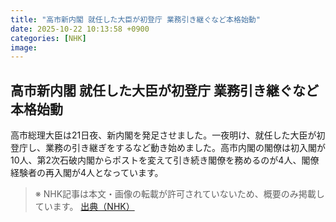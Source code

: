 ```yaml
---
title: "高市新内閣 就任した大臣が初登庁 業務引き継ぐなど本格始動"
date: 2025-10-22 10:13:58 +0900
categories: [NHK]
image: 
---
```

## 高市新内閣 就任した大臣が初登庁 業務引き継ぐなど本格始動

高市総理大臣は21日夜、新内閣を発足させました。一夜明け、就任した大臣が初登庁し、業務の引き継ぎをするなど動き始めました。高市内閣の閣僚は初入閣が10人、第2次石破内閣からポストを変えて引き続き閣僚を務めるのが4人、閣僚経験者の再入閣が4人となっています。

> ※ NHK記事は本文・画像の転載が許可されていないため、概要のみ掲載しています。
[出典（NHK）](http://www3.nhk.or.jp/news/html/20251022/k10014955521000.html)
